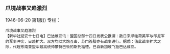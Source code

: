 ### 爪境战事又趋激烈

1946-06-20
第1版()
专栏：

    爪境战事又趋激烈
    【新华社延安十七日电】巴达维亚讯：盟国总部十四日发表公报谓：数日来爪哇荷英军与印尼军的军事冲突，日趋扩大。双方均以大炮互击，苏门答腊亦有战事进行。据悉：值此战事扩大之际，代理东南亚盟军最高统帅蒙特巴顿的斯托福德，已自新加坡飞抵巴达维亚。

